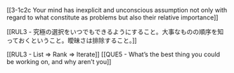 [[3-1c2c Your mind has inexplicit and unconscious assumption not only with regard to what constitute as problems but also their relative importance]]

[[RUL3 - 究極の選択をいつでもできるようにすること。大事なものの順序を知っておくということ。曖昧さは排除すること。]]

[[RUL3 - List ⇒ Rank ⇒ Iterate]]
[[QUE5 - What’s the best thing you could be working on, and why aren’t you]]